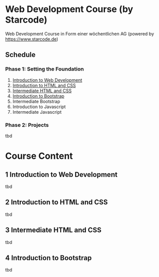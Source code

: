 # Web Development Course (by Starcode)

Web Development Course in Form einer wöchentlichen AG (powered by https://www.starcode.de)

## Schedule

### Phase 1: Setting the Foundation

1. [Introduction to Web Development](#1-introduction-to-web-development)
2. [Introduction to HTML and CSS](#2-introduction-to-html-and-css)
3. [Intermediate HTML and CSS](#3-intermediate-html-and-css)
4. [Introduction to Bootstrap](#4-introduction-to-bootstrap)
5. Intermediate Bootstrap
6. Introduction to Javascript
7. Intermediate Javascript

### Phase 2: Projects

tbd

# Course Content

## 1 Introduction to Web Development

tbd

## 2 Introduction to HTML and CSS

tbd

## 3 Intermediate HTML and CSS

tbd

## 4 Introduction to Bootstrap

tbd
